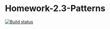 # Homework-2.3-Patterns
[![Build status](https://ci.appveyor.com/api/projects/status/akuy5o6lpk9u536m/branch/master?svg=true)](https://ci.appveyor.com/project/OlgaTyupina/homework-2-3-patterns/branch/master)
